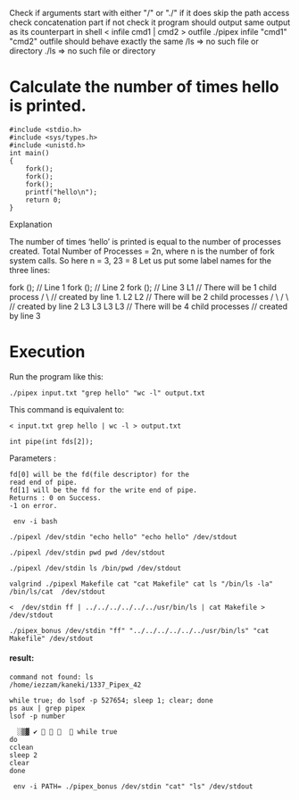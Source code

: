 
Check if arguments start with either "/" or "./"
if it does skip the path access check concatenation part
if not check it
program should output same output as its counterpart in shell
< infile cmd1 | cmd2 > outfile
./pipex infile "cmd1" "cmd2" outfile
should behave exactly the same
/ls		=> no such file or directory
./ls	=> no such file or directory

# Calculate the number of times hello is printed.
```
#include <stdio.h>
#include <sys/types.h>
#include <unistd.h>
int main()
{
    fork();
    fork();
    fork();
    printf("hello\n");
    return 0;
}
```
Explanation

The number of times ‘hello’ is printed is equal to the number of processes created. Total Number of Processes = 2n,
where n is the number of fork system calls. So here n = 3, 23 = 8 Let us put some label names for the three lines:

fork ();   // Line 1
fork ();   // Line 2
fork ();   // Line 3
       L1       // There will be 1 child process 
    /     \     // created by line 1.
  L2      L2    // There will be 2 child processes
 /  \    /  \   //  created by line 2
L3  L3  L3  L3  // There will be 4 child processes 
                // created by line 3


# Execution
Run the program like this:
```
./pipex input.txt "grep hello" "wc -l" output.txt
```

This command is equivalent to:
```
< input.txt grep hello | wc -l > output.txt
```



```
int pipe(int fds[2]);
```

Parameters :
```
fd[0] will be the fd(file descriptor) for the 
read end of pipe.
fd[1] will be the fd for the write end of pipe.
Returns : 0 on Success.
-1 on error.
```

```
 env -i bash
```
```
./pipexl /dev/stdin "echo hello" "echo hello" /dev/stdout
```
```
./pipexl /dev/stdin pwd pwd /dev/stdout
```

```
./pipexl /dev/stdin ls /bin/pwd /dev/stdout
```

```
valgrind ./pipexl Makefile cat "cat Makefile" cat ls "/bin/ls -la" /bin/ls/cat  /dev/stdout
```

```
<  /dev/stdin ff | ../../../../../../usr/bin/ls | cat Makefile > /dev/stdout
```

```
./pipex_bonus /dev/stdin "ff" "../../../../../../usr/bin/ls" "cat Makefile" /dev/stdout
```

#### result:

	command not found: ls
	/home/iezzam/kaneki/1337_Pipex_42



```
while true; do lsof -p 527654; sleep 1; clear; done
ps aux | grep pipex
lsof -p number
```

```
  ░▒▓ ✔      while true                                   
do
cclean
sleep 2
clear
done
```



```
 env -i PATH= ./pipex_bonus /dev/stdin "cat" "ls" /dev/stdout
 ```